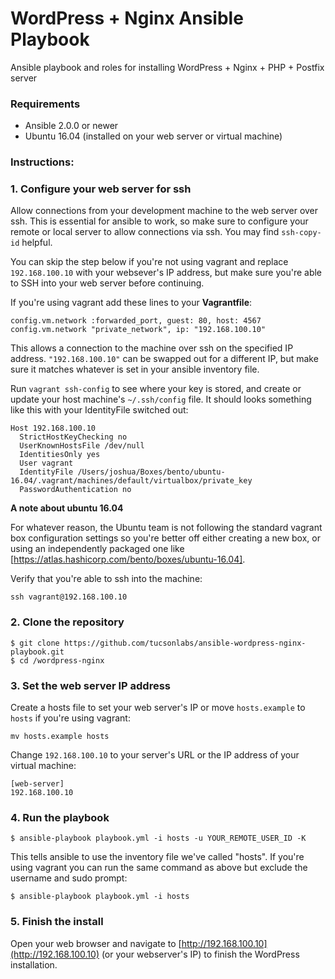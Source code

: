 # WordPress + Nginx Ansible Playbook
Ansible playbook and roles for installing WordPress + Nginx + PHP + Postfix server

### Requirements
- Ansible 2.0.0 or newer
- Ubuntu 16.04 (installed on your web server or virtual machine)

### Instructions:

### 1. Configure your web server for ssh

Allow connections from your development machine to the web server over ssh. This is essential for ansible to work, so make sure to configure your remote or local server to allow connections via ssh. You may find `ssh-copy-id` helpful. 

You can skip the step below if you're not using vagrant and replace `192.168.100.10` with your websever's IP address, but make sure you're able to SSH into your web server before continuing.

If you're using vagrant add these lines to your **Vagrantfile**:

```
config.vm.network :forwarded_port, guest: 80, host: 4567
config.vm.network "private_network", ip: "192.168.100.10"
```

This allows a connection to the machine over ssh on the specified IP address. `"192.168.100.10"` can be swapped out for a different IP, but make sure it matches whatever is set in your ansible inventory file. 

Run `vagrant ssh-config` to see where your key is stored, and create or update your host machine's `~/.ssh/config` file. It should looks something like this with your IdentityFile switched out:

```
Host 192.168.100.10
  StrictHostKeyChecking no
  UserKnownHostsFile /dev/null
  IdentitiesOnly yes
  User vagrant
  IdentityFile /Users/joshua/Boxes/bento/ubuntu-16.04/.vagrant/machines/default/virtualbox/private_key
  PasswordAuthentication no
```


**A note about ubuntu 16.04**

For whatever reason, the Ubuntu team is not following the standard vagrant box configuration settings so you're better off either creating a new box, or using an independently packaged one like [https://atlas.hashicorp.com/bento/boxes/ubuntu-16.04].

Verify that you're able to ssh into the machine:

`ssh vagrant@192.168.100.10`

### 2. Clone the repository

```
$ git clone https://github.com/tucsonlabs/ansible-wordpress-nginx-playbook.git
$ cd /wordpress-nginx
```

### 3. Set the web server IP address

Create a hosts file to set your web server's IP or move `hosts.example` to `hosts` if you're using vagrant:

```
mv hosts.example hosts
```

Change `192.168.100.10` to your server's URL or the IP address of your virtual machine:

```
[web-server]
192.168.100.10
```

### 4. Run the playbook

```
$ ansible-playbook playbook.yml -i hosts -u YOUR_REMOTE_USER_ID -K
```

This tells ansible to use the inventory file we've called "hosts". If you're using vagrant you can run the same command as above but exclude the username and sudo prompt:

```
$ ansible-playbook playbook.yml -i hosts
```

### 5. Finish the install

Open your web browser and navigate to [http://192.168.100.10](http://192.168.100.10) (or your webserver's IP) to finish the WordPress installation.
